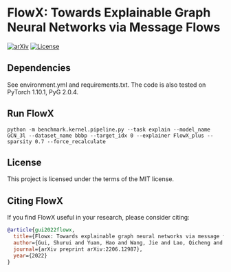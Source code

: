 # FlowX: Towards Explainable Graph Neural Networks via Message Flows


[![arXiv](https://img.shields.io/badge/arXiv-2206.12987-b31b1b.svg)](https://arxiv.org/abs/2206.12987)
[![License][license-image]][license-url]

[license-url]: https://github.com/CM-BF/FlowX/blob/main/LICENSE
[license-image]:https://img.shields.io/badge/license-GPL3.0-green.svg

## Dependencies

See environment.yml and requirements.txt. The code is also tested on PyTorch 1.10.1, PyG 2.0.4.

## Run FlowX

```shell
python -m benchmark.kernel.pipeline.py --task explain --model_name GCN_3l --dataset_name bbbp --target_idx 0 --explainer FlowX_plus --sparsity 0.7 --force_recalculate
```

## License

This project is licensed under the terms of the MIT license.

## Citing FlowX

If you find FlowX useful in your research, please consider citing:

```bibtex
@article{gui2022flowx,
  title={Flowx: Towards explainable graph neural networks via message flows},
  author={Gui, Shurui and Yuan, Hao and Wang, Jie and Lao, Qicheng and Li, Kang and Ji, Shuiwang},
  journal={arXiv preprint arXiv:2206.12987},
  year={2022}
}
```
